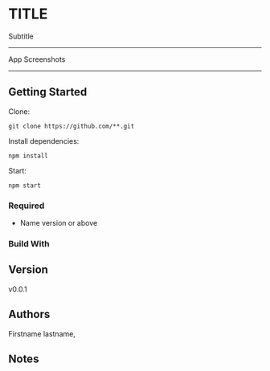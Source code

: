 # TITLE

Subtitle

---

<p align="center">
  <p>App Screenshots</p>
</p>

---

## Getting Started

Clone:

```git
git clone https://github.com/**.git
```

Install dependencies:

```npm
npm install
```

Start:

```npm
npm start
```
### Required

- Name version or above

### Build With


## Version

v0.0.1

## Authors

Firstname lastname,

## Notes
